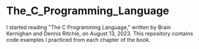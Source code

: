 # The_C_Programming_Language
I started reading "The C Programming Language," written by Brain Kernighan and Dennis Ritchie, on August 13, 2023. This repository contains code examples I practiced from each chapter of the book.
